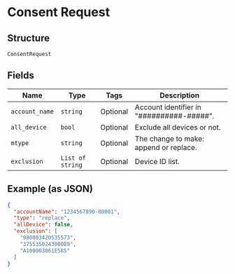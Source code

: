 
# Consent Request

## Structure

`ConsentRequest`

## Fields

| Name | Type | Tags | Description |
|  --- | --- | --- | --- |
| `account_name` | `string` | Optional | Account identifier in "##########-#####". |
| `all_device` | `bool` | Optional | Exclude all devices or not. |
| `mtype` | `string` | Optional | The change to make: append or replace. |
| `exclusion` | `List of string` | Optional | Device ID list. |

## Example (as JSON)

```json
{
  "accountName": "1234567890-00001",
  "type": "replace",
  "allDevice": false,
  "exclusion": [
    "980003420535573",
    "375535024300089",
    "A100003861E585"
  ]
}
```

